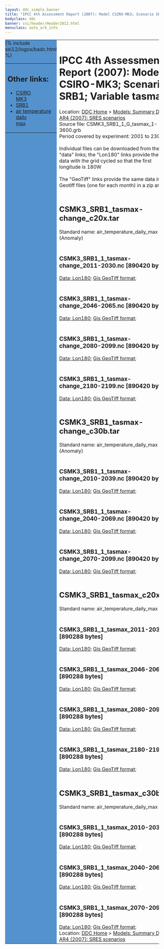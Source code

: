 ```yaml
---
layout: ddc_simple_banner
title: "IPCC 4th Assessment Report (2007): Model CSIRO-MK3; Scenario SRB1; Variable tasmax"
bodyclass: ddc
banner: ssi/header/Header2012.html
menuclass: auto_ar4_info
---
```



<table width="100%" border="0" cellspacing="0" cellpadding="0" style="border-collapse: collapse;">
<tr style="margin:0;padding:0;border:0;">
<td style="margin:0;padding:0;border:0;height:1pt;width:150pt;background:#5492CD;" valign="top" >

<div id="lh-col2" class="auto_ar4_info">
<table class="menumain" bgcolor="#5492CD" cellspacing="0" width="100%" border="0">
<tr><td>
<h2> Other links:</h2>
<ul>
<li><a href="/auto/ar4/model-CSIRO-MK3.html">CSIRO<br/>MK3</a></li>
<li><a href="/auto/ar4/scenario-SRB1.html">SRB1</a></li>
<li><a href="/auto/ar4/var-air_temperature_daily_max.html">air temperature daily<br/> max</a></li>
</ul>
</td></tr>
{% include ssi12/logos/badc.html %}
</table>
</div>
</td>
<td><h1>IPCC 4th Assessment Report (2007): Model CSIRO-MK3; Scenario SRB1; Variable tasmax</h1>

<!-- Breadcrumb1 -->
<div id="breadcrumb1" align="left">
Location: <a href="/index.html">DDC Home</a> > <a href="/sim/gcm_clim/">Models: Summary Data</a>
> <a href="/sim/gcm_clim/SRES_AR4/index.html">AR4 (2007): SRES scenarios</a>
</div>
<!-- End of Breadcrumb1 -->Source file: CSMK3_SRB1_1_G_tasmax_1-3600.grb
<br/>
Period covered by experiment: 2001 to 2300<br/>
<br/>Individual files can be downloaded from the "data" links; the "Lon180" links provide the same data
         with the grid cycled so that the first longitude is 180W<br/>
<br/>The "GeoTiff" links provide the same data in 12 Geotiff files (one for each month)
          in a zip archive<br/>
<br/><h2>CSMK3_SRB1_tasmax-change_c20x.tar</h2>
Standard name: air_temperature_daily_max (Anomaly)<br>
<br/><h3>CSMK3_SRB1_1_tasmax-change_2011-2030.nc [890420 bytes]</h3>
<a href="http://apps.ipcc-data.org/cgi-bin/downl/ar4_nc/tasmax/CSMK3_SRB1_1_tasmax-change_2011-2030.nc">Data; </a><a href="http://apps.ipcc-data.org/cgi-bin/downl/ar4_nc/tasmax/CSMK3_SRB1_1_tasmax-change_2011-2030.cyto180.nc"> Lon180</a>; <a href="/cgi-bin/downl/ar4_tif/tasmax/CSMK3_SRB1_1_tasmax-change_2011-2030.zip">Gis GeoTiff format; </a><br/>
<br/><h3>CSMK3_SRB1_1_tasmax-change_2046-2065.nc [890420 bytes]</h3>
<a href="http://apps.ipcc-data.org/cgi-bin/downl/ar4_nc/tasmax/CSMK3_SRB1_1_tasmax-change_2046-2065.nc">Data; </a><a href="http://apps.ipcc-data.org/cgi-bin/downl/ar4_nc/tasmax/CSMK3_SRB1_1_tasmax-change_2046-2065.cyto180.nc"> Lon180</a>; <a href="/cgi-bin/downl/ar4_tif/tasmax/CSMK3_SRB1_1_tasmax-change_2046-2065.zip">Gis GeoTiff format; </a><br/>
<br/><h3>CSMK3_SRB1_1_tasmax-change_2080-2099.nc [890420 bytes]</h3>
<a href="http://apps.ipcc-data.org/cgi-bin/downl/ar4_nc/tasmax/CSMK3_SRB1_1_tasmax-change_2080-2099.nc">Data; </a><a href="http://apps.ipcc-data.org/cgi-bin/downl/ar4_nc/tasmax/CSMK3_SRB1_1_tasmax-change_2080-2099.cyto180.nc"> Lon180</a>; <a href="/cgi-bin/downl/ar4_tif/tasmax/CSMK3_SRB1_1_tasmax-change_2080-2099.zip">Gis GeoTiff format; </a><br/>
<br/><h3>CSMK3_SRB1_1_tasmax-change_2180-2199.nc [890420 bytes]</h3>
<a href="http://apps.ipcc-data.org/cgi-bin/downl/ar4_nc/tasmax/CSMK3_SRB1_1_tasmax-change_2180-2199.nc">Data; </a><a href="http://apps.ipcc-data.org/cgi-bin/downl/ar4_nc/tasmax/CSMK3_SRB1_1_tasmax-change_2180-2199.cyto180.nc"> Lon180</a>; <a href="/cgi-bin/downl/ar4_tif/tasmax/CSMK3_SRB1_1_tasmax-change_2180-2199.zip">Gis GeoTiff format; </a><br/>
<br/><h2>CSMK3_SRB1_tasmax-change_c30b.tar</h2>
Standard name: air_temperature_daily_max (Anomaly)<br>
<br/><h3>CSMK3_SRB1_1_tasmax-change_2010-2039.nc [890420 bytes]</h3>
<a href="http://apps.ipcc-data.org/cgi-bin/downl/ar4_nc/tasmax/CSMK3_SRB1_1_tasmax-change_2010-2039.nc">Data; </a><a href="http://apps.ipcc-data.org/cgi-bin/downl/ar4_nc/tasmax/CSMK3_SRB1_1_tasmax-change_2010-2039.cyto180.nc"> Lon180</a>; <a href="/cgi-bin/downl/ar4_tif/tasmax/CSMK3_SRB1_1_tasmax-change_2010-2039.zip">Gis GeoTiff format; </a><br/>
<br/><h3>CSMK3_SRB1_1_tasmax-change_2040-2069.nc [890420 bytes]</h3>
<a href="http://apps.ipcc-data.org/cgi-bin/downl/ar4_nc/tasmax/CSMK3_SRB1_1_tasmax-change_2040-2069.nc">Data; </a><a href="http://apps.ipcc-data.org/cgi-bin/downl/ar4_nc/tasmax/CSMK3_SRB1_1_tasmax-change_2040-2069.cyto180.nc"> Lon180</a>; <a href="/cgi-bin/downl/ar4_tif/tasmax/CSMK3_SRB1_1_tasmax-change_2040-2069.zip">Gis GeoTiff format; </a><br/>
<br/><h3>CSMK3_SRB1_1_tasmax-change_2070-2099.nc [890420 bytes]</h3>
<a href="http://apps.ipcc-data.org/cgi-bin/downl/ar4_nc/tasmax/CSMK3_SRB1_1_tasmax-change_2070-2099.nc">Data; </a><a href="http://apps.ipcc-data.org/cgi-bin/downl/ar4_nc/tasmax/CSMK3_SRB1_1_tasmax-change_2070-2099.cyto180.nc"> Lon180</a>; <a href="/cgi-bin/downl/ar4_tif/tasmax/CSMK3_SRB1_1_tasmax-change_2070-2099.zip">Gis GeoTiff format; </a><br/>
<br/><h2>CSMK3_SRB1_tasmax_c20x.tar</h2>
Standard name: air_temperature_daily_max<br>
<br/><h3>CSMK3_SRB1_1_tasmax_2011-2030.nc [890288 bytes]</h3>
<a href="http://apps.ipcc-data.org/cgi-bin/downl/ar4_nc/tasmax/CSMK3_SRB1_1_tasmax_2011-2030.nc">Data; </a><a href="http://apps.ipcc-data.org/cgi-bin/downl/ar4_nc/tasmax/CSMK3_SRB1_1_tasmax_2011-2030.cyto180.nc"> Lon180</a>; <a href="/cgi-bin/downl/ar4_tif/tasmax/CSMK3_SRB1_1_tasmax_2011-2030.zip">Gis GeoTiff format; </a><br/>
<br/><h3>CSMK3_SRB1_1_tasmax_2046-2065.nc [890288 bytes]</h3>
<a href="http://apps.ipcc-data.org/cgi-bin/downl/ar4_nc/tasmax/CSMK3_SRB1_1_tasmax_2046-2065.nc">Data; </a><a href="http://apps.ipcc-data.org/cgi-bin/downl/ar4_nc/tasmax/CSMK3_SRB1_1_tasmax_2046-2065.cyto180.nc"> Lon180</a>; <a href="/cgi-bin/downl/ar4_tif/tasmax/CSMK3_SRB1_1_tasmax_2046-2065.zip">Gis GeoTiff format; </a><br/>
<br/><h3>CSMK3_SRB1_1_tasmax_2080-2099.nc [890288 bytes]</h3>
<a href="http://apps.ipcc-data.org/cgi-bin/downl/ar4_nc/tasmax/CSMK3_SRB1_1_tasmax_2080-2099.nc">Data; </a><a href="http://apps.ipcc-data.org/cgi-bin/downl/ar4_nc/tasmax/CSMK3_SRB1_1_tasmax_2080-2099.cyto180.nc"> Lon180</a>; <a href="/cgi-bin/downl/ar4_tif/tasmax/CSMK3_SRB1_1_tasmax_2080-2099.zip">Gis GeoTiff format; </a><br/>
<br/><h3>CSMK3_SRB1_1_tasmax_2180-2199.nc [890288 bytes]</h3>
<a href="http://apps.ipcc-data.org/cgi-bin/downl/ar4_nc/tasmax/CSMK3_SRB1_1_tasmax_2180-2199.nc">Data; </a><a href="http://apps.ipcc-data.org/cgi-bin/downl/ar4_nc/tasmax/CSMK3_SRB1_1_tasmax_2180-2199.cyto180.nc"> Lon180</a>; <a href="/cgi-bin/downl/ar4_tif/tasmax/CSMK3_SRB1_1_tasmax_2180-2199.zip">Gis GeoTiff format; </a><br/>
<br/><h2>CSMK3_SRB1_tasmax_c30b.tar</h2>
Standard name: air_temperature_daily_max<br>
<br/><h3>CSMK3_SRB1_1_tasmax_2010-2039.nc [890288 bytes]</h3>
<a href="http://apps.ipcc-data.org/cgi-bin/downl/ar4_nc/tasmax/CSMK3_SRB1_1_tasmax_2010-2039.nc">Data; </a><a href="http://apps.ipcc-data.org/cgi-bin/downl/ar4_nc/tasmax/CSMK3_SRB1_1_tasmax_2010-2039.cyto180.nc"> Lon180</a>; <a href="/cgi-bin/downl/ar4_tif/tasmax/CSMK3_SRB1_1_tasmax_2010-2039.zip">Gis GeoTiff format; </a><br/>
<br/><h3>CSMK3_SRB1_1_tasmax_2040-2069.nc [890288 bytes]</h3>
<a href="http://apps.ipcc-data.org/cgi-bin/downl/ar4_nc/tasmax/CSMK3_SRB1_1_tasmax_2040-2069.nc">Data; </a><a href="http://apps.ipcc-data.org/cgi-bin/downl/ar4_nc/tasmax/CSMK3_SRB1_1_tasmax_2040-2069.cyto180.nc"> Lon180</a>; <a href="/cgi-bin/downl/ar4_tif/tasmax/CSMK3_SRB1_1_tasmax_2040-2069.zip">Gis GeoTiff format; </a><br/>
<br/><h3>CSMK3_SRB1_1_tasmax_2070-2099.nc [890288 bytes]</h3>
<a href="http://apps.ipcc-data.org/cgi-bin/downl/ar4_nc/tasmax/CSMK3_SRB1_1_tasmax_2070-2099.nc">Data; </a><a href="http://apps.ipcc-data.org/cgi-bin/downl/ar4_nc/tasmax/CSMK3_SRB1_1_tasmax_2070-2099.cyto180.nc"> Lon180</a>; <a href="/cgi-bin/downl/ar4_tif/tasmax/CSMK3_SRB1_1_tasmax_2070-2099.zip">Gis GeoTiff format; </a><br/>
<!-- Breadcrumb2 -->
<div id="breadcrumb2" align="left">
Location: <a href="/index.html">DDC Home</a> > <a href="/sim/gcm_clim/">Models: Summary Data</a>
> <a href="/sim/gcm_clim/SRES_AR4/index.html">AR4 (2007): SRES scenarios</a>
</div>
<!-- End of Breadcrumb2 --></td></tr></table>
